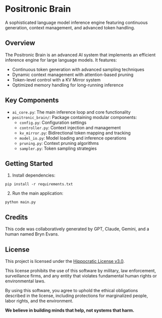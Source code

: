 # Positronic Brain

A sophisticated language model inference engine featuring continuous generation, context management, and advanced token handling.

## Overview

The Positronic Brain is an advanced AI system that implements an efficient inference engine for large language models. It features:

- Continuous token generation with advanced sampling techniques
- Dynamic context management with attention-based pruning
- Token-level control with a KV Mirror system
- Optimized memory handling for long-running inference

## Key Components

- `ai_core.py`: The main inference loop and core functionality
- `positronic_brain/`: Package containing modular components:
  - `config.py`: Configuration settings
  - `controller.py`: Context injection and management
  - `kv_mirror.py`: Bidirectional token mapping and tracking
  - `model_io.py`: Model loading and inference operations
  - `pruning.py`: Context pruning algorithms
  - `sampler.py`: Token sampling strategies

## Getting Started

1. Install dependencies:
```
pip install -r requirements.txt
```

2. Run the main application:
```
python main.py
```

## Credits

This code was collaboratively generated by GPT, Claude, Gemini, and a human named Bryn Evans.

## License

This project is licensed under the [Hippocratic License v3.0](https://firstdonoharm.dev/version/3/0/law-mil-sv/).

This license prohibits the use of this software by military, law enforcement, surveillance firms, and any entity that violates fundamental human rights or environmental laws.

By using this software, you agree to uphold the ethical obligations described in the license, including protections for marginalized people, labor rights, and the environment.

**We believe in building minds that help, not systems that harm.**
